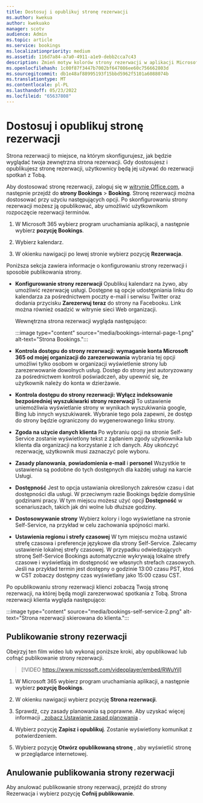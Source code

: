 ```yaml
---
title: Dostosuj i opublikuj stronę rezerwacji
ms.author: kwekua
author: kwekuako
manager: scotv
audience: Admin
ms.topic: article
ms.service: bookings
ms.localizationpriority: medium
ms.assetid: 116d7a84-a7a0-4911-a1e9-debb2cca7c43
description: Zmień motyw kolorów strony rezerwacji w aplikacji Microsoft Bookings.
ms.openlocfilehash: 1c00f87f3447b7002bf647086ee60c756662803d
ms.sourcegitcommit: db1e48af88995193f15bbd5962f5101a6088074b
ms.translationtype: MT
ms.contentlocale: pl-PL
ms.lasthandoff: 05/23/2022
ms.locfileid: "65637808"
---
```

# <a name="customize-and-publish-your-booking-page"></a>Dostosuj i opublikuj stronę rezerwacji

Strona rezerwacji to miejsce, na którym skonfigurujesz, jak będzie wyglądać twoja zewnętrzna strona rezerwacji. Gdy dostosujesz i opublikujesz stronę rezerwacji, użytkownicy będą jej używać do rezerwacji spotkań z Tobą.

Aby dostosować stronę rezerwacji, zaloguj się w [witrynie Office.com](https://office.com), a następnie przejdź do **strony Bookings** \> **Booking**. Stronę rezerwacji można dostosować przy użyciu następujących opcji. Po skonfigurowaniu strony rezerwacji możesz ją opublikować, aby umożliwić użytkownikom rozpoczęcie rezerwacji terminów.

1. W Microsoft 365 wybierz program uruchamiania aplikacji, a następnie wybierz **pozycję Bookings**.

1. Wybierz kalendarz.

1. W okienku nawigacji po lewej stronie wybierz pozycję **Rezerwacja**.

Poniższa sekcja zawiera informacje o konfigurowaniu strony rezerwacji i sposobie publikowania strony.

- **Konfigurowanie strony rezerwacji** Opublikuj kalendarz na żywo, aby umożliwić rezerwację usługi. Dostępne są opcje udostępniania linku do kalendarza za pośrednictwem poczty e-mail i serwisu Twitter oraz dodania przycisku **Zarezerwuj teraz** do strony na Facebooku. Link można również osadzić w witrynie sieci Web organizacji.

    Wewnętrzna strona rezerwacji wygląda następująco:

    :::image type="content" source="media/bookings-internal-page-1.png" alt-text="Strona Bookings.":::

- **Kontrola dostępu do strony rezerwacji: wymaganie konta Microsoft 365 od mojej organizacji do zarezerwowania** wybrania tej opcji umożliwi tylko osobom w organizacji wyświetlenie strony lub zarezerwowanie dowolnych usług. Dostęp do strony jest autoryzowany za pośrednictwem kontroli poświadczeń, aby upewnić się, że użytkownik należy do konta w dzierżawie.

- **Kontrola dostępu do strony rezerwacji: Wyłącz indeksowanie bezpośredniej wyszukiwarki strony rezerwacji** To ustawienie uniemożliwia wyświetlanie strony w wynikach wyszukiwania google, Bing lub innych wyszukiwarek. Wybranie tego pola zapewni, że dostęp do strony będzie ograniczony do wygenerowanego linku strony.

- **Zgoda na użycie danych klienta** Po wybraniu opcji na stronie Self-Service zostanie wyświetlony tekst z żądaniem zgody użytkownika lub klienta dla organizacji na korzystanie z ich danych. Aby ukończyć rezerwację, użytkownik musi zaznaczyć pole wyboru.

- **Zasady planowania**, **powiadomienia e-mail** i **personel** Wszystkie te ustawienia są podobne do tych dostępnych dla każdej usługi na karcie Usługi.

- **Dostępność** Jest to opcja ustawiania określonych zakresów czasu i dat dostępności dla usługi. W przeciwnym razie Bookings będzie domyślnie godzinami pracy. W tym miejscu możesz użyć opcji **Dostępność** w scenariuszach, takich jak dni wolne lub dłuższe godziny.

- **Dostosowywanie strony** Wybierz kolory i logo wyświetlane na stronie Self-Service, na przykład w celu zachowania spójności marki.

- **Ustawienia regionu i strefy czasowej** W tym miejscu można ustawić strefę czasowa i preferencje językowe dla strony Self-Service. Zalecamy ustawienie lokalnej strefy czasowej. W przypadku odwiedzających stronę Self-Service Bookings automatycznie wykrywają lokalne strefy czasowe i wyświetlają im dostępność we własnych strefach czasowych. Jeśli na przykład termin jest dostępny o godzinie 13:00 czasu PST, ktoś w CST zobaczy dostępny czas wyświetlany jako 15:00 czasu CST.

Po opublikowaniu strony rezerwacji klienci zobaczą Twoją stronę rezerwacji, na której będą mogli zarezerwować spotkania z Tobą. Strona rezerwacji klienta wygląda następująco:

:::image type="content" source="media/bookings-self-service-2.png" alt-text="Strona rezerwacji skierowana do klienta.":::

## <a name="publish-the-booking-page"></a>Publikowanie strony rezerwacji

Obejrzyj ten film wideo lub wykonaj poniższe kroki, aby opublikować lub cofnąć publikowanie strony rezerwacji.

> [!VIDEO https://www.microsoft.com/videoplayer/embed/RWuYil]

1. W Microsoft 365 wybierz program uruchamiania aplikacji, a następnie wybierz **pozycję Bookings**.

1. W okienku nawigacji wybierz pozycję **Strona rezerwacji**.

1. Sprawdź, czy zasady planowania są poprawne. Aby uzyskać więcej informacji [, zobacz Ustawianie zasad planowania](set-scheduling-policies.md) .

1. Wybierz pozycję **Zapisz i opublikuj**. Zostanie wyświetlony komunikat z potwierdzeniem.

1. Wybierz pozycję **Otwórz opublikowaną stronę** , aby wyświetlić stronę w przeglądarce internetowej.

## <a name="unpublish-the-booking-page"></a>Anulowanie publikowania strony rezerwacji

Aby anulować publikowanie strony rezerwacji, przejdź do strony Rezerwacja i wybierz pozycję **Cofnij publikowanie**.
